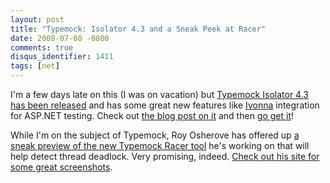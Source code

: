 ```yaml
---
layout: post
title: "Typemock: Isolator 4.3 and a Sneak Peek at Racer"
date: 2008-07-08 -0800
comments: true
disqus_identifier: 1411
tags: [net]
---
```

I'm a few days late on this (I was on vacation) but [Typemock Isolator
4.3 has been
released](http://blog.typemock.com/2008/07/isolator-43-released.html)
and has some great new features like
[Ivonna](http://sm-art.biz/Ivonna.aspx) integration for ASP.NET testing.
Check out [the blog post on
it](http://blog.typemock.com/2008/07/isolator-43-released.html) and then
[go get it](http://www.typemock.com/Downloads.php)!

While I'm on the subject of Typemock, Roy Osherove has offered up [a
sneak preview of the new Typemock Racer
tool](http://weblogs.asp.net/rosherove/archive/2008/07/08/a-sneak-preview-of-typemock-racer.aspx)
he's working on that will help detect thread deadlock. Very promising,
indeed. [Check out his site for some great
screenshots](http://weblogs.asp.net/rosherove/archive/2008/07/08/a-sneak-preview-of-typemock-racer.aspx).


